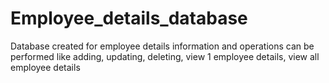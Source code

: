 # Employee_details_database
Database created for employee details information and operations can be performed like adding, updating, deleting, view 1 employee details, view all employee details
